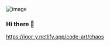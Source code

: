 <!-- ![image](https://raw.githubusercontent.com/didacta/github-stats/323e1173143023ab76a7d7b9875789bcda47f567/generated/overview.svg) -->
![image](https://user-images.githubusercontent.com/9103032/151490139-6d50febd-9f38-4ebb-a999-a430342c823d.png)

### Hi there 👋
https://igor-y.netlify.app/code-art/chaos


<!--
**didacta/didacta** is a ✨ _special_ ✨ repository because its `README.md` (this file) appears on your GitHub profile.

Here are some ideas to get you started:

- 🔭 I’m currently working on ...
- 🌱 I’m currently learning ...
- 👯 I’m looking to collaborate on ...
- 🤔 I’m looking for help with ...
- 💬 Ask me about ...
- 📫 How to reach me: ...
- 😄 Pronouns: ...
- ⚡ Fun fact: ...
-->
